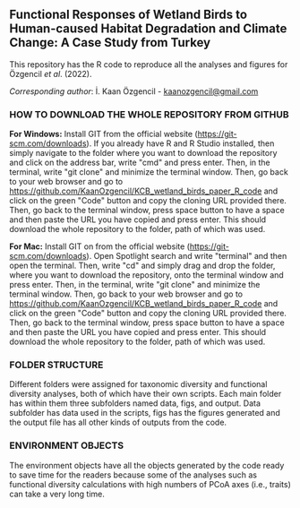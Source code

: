 ## Functional Responses of Wetland Birds to Human-caused Habitat Degradation and Climate Change: A Case Study from Turkey #
This repository has the R code to reproduce all the analyses and figures for Özgencil *et al*. (2022).

*Corresponding author*: İ. Kaan Özgencil - kaanozgencil@gmail.com

### HOW TO DOWNLOAD THE WHOLE REPOSITORY FROM GITHUB
**For Windows:** Install GIT from the official website 
(https://git-scm.com/downloads). If you already have R and R Studio
installed, then simply navigate to the folder where you want to 
download the repository and click on the address bar, write "cmd"
and press enter. Then, in the terminal, write "git clone" and minimize
the terminal window. Then, go back to your web browser and go to 
https://github.com/KaanOzgencil/KCB_wetland_birds_paper_R_code and
click on the green "Code" button and copy the cloning URL provided
there. Then, go back to the terminal window, press space button to have
a space and then paste the URL you have copied and press enter. 
This should download the whole repository to the folder, path of 
which was used.

**For Mac:** Install GIT on from the official website 
(https://git-scm.com/downloads). Open Spotlight search and write
"terminal" and then open the terminal. Then, write "cd" and simply
drag and drop the folder, where you want to download the repository,
onto the terminal window and press enter. Then, in the terminal, 
write "git clone" and minimize the terminal window. Then, go back to 
your web browser and go to 
https://github.com/KaanOzgencil/KCB_wetland_birds_paper_R_code and
click on the green "Code" button and copy the cloning URL provided
there. Then, go back to the terminal window, press space button to have
a space and then paste the URL you have copied and press enter. 
This should download the whole repository to the folder, path of 
which was used.


### FOLDER STRUCTURE
Different folders were assigned for taxonomic diversity and functional
diversity analyses, both of which have their own scripts. Each main
folder has within them three subfolders named data, figs, and output.
Data subfolder has data used in the scripts, figs has the figures 
generated and the output file has all other kinds of outputs from the 
code.

### ENVIRONMENT OBJECTS
The environment objects have all the objects generated by the code 
ready to save time for the readers because some of the analyses such
as functional diversity calculations with high numbers of PCoA axes
(i.e., traits) can take a very long time.
